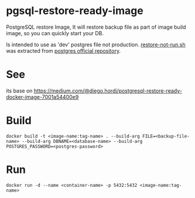 # pgsql-restore-ready-image
PostgreSQL restore Image, It will restore backup file as part of image build image, so you can quickly start your DB. 

Is intended to use as 'dev' postgres file not production. [restore-not-run.sh](restore-not-run.sh) was extracted from [postgres official repository](https://github.com/docker-library/postgres/blob/master/docker-entrypoint.sh).

# See
its base on https://medium.com/@diego.hordi/postgresql-restore-ready-docker-image-7001a54400e9

# Build
```
docker build -t <image-name:tag-name> . --build-arg FILE=<backup-file-name> --build-arg DBNAME=<database-name> --build-arg POSTGRES_PASSWORD=<postgres-password>
```

# Run 
```
docker run -d --name <container-name> -p 5432:5432 <image-name:tag-name>
```
